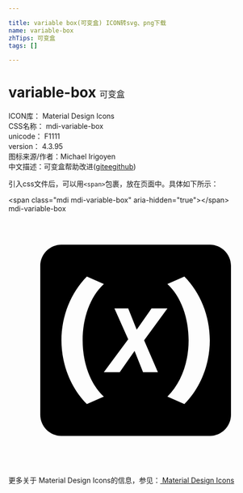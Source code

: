 ```yaml
---

title: variable box(可变盒) ICON转svg、png下载
name: variable-box
zhTips: 可变盒
tags: []

---
```


# variable-box  <small style="font-size: 60%;font-weight: 100">可变盒</small>


<div class="detail-page">
<p>
<span>
ICON库：
<span class="badge-secondary badge">Material Design Icons</span> 
</span>
<br/>
<span>
CSS名称：
<span class="badge-secondary badge">mdi-variable-box</span> 
</span>
<br/>
<span>
unicode：
<span class="badge-secondary badge">F1111</span> 
<copy-btn content='F1111' btn-title=""></copy-btn>
<copy-btn :content='String.fromCodePoint(parseInt("F1111", 16))' btn-title="复制U"></copy-btn>
</span>
<br/>
<span>
version：
<span class="badge-secondary badge">4.3.95</span> 
</span>
<br/>
<span>图标来源/作者：<span class="badge-light badge">Michael Irigoyen</span></span> 
<br/>
<span class="zh-detail">中文描述：<span class="badge-primary badge">可变盒</span><span class="help-link"><span>帮助改进</span>(<a href="https://gitee.com/liuwave/icon-helper/edit/master/json/material/variable-box.json" target="_blank" rel="noopener noreferrer">gitee</a><a href="https://github.com/liuwave/icon-helper/edit/master/json/material/variable-box.json" target="_blank" rel="noopener noreferrer">github</a></span>)</span><br/>
</p>
</div>
<div class="alert alert-dark">
  <i class="mdi mdi-variable-box mdi-48px"></i>
  <i class="mdi mdi-variable-box mdi-36px"></i>
  <i class="mdi mdi-variable-box mdi-24px"></i>
  <i class="mdi mdi-variable-box mdi-18px"></i>
</div>
<div>
  <p>引入css文件后，可以用<code>&lt;span&gt;</code>包裹，放在页面中。具体如下所示：    
  </p>
  <div class="alert alert-primary" style="font-size: 14px">
    &lt;span class="mdi mdi-variable-box" aria-hidden="true"&gt;&lt;/span&gt;
    <copy-btn content='<span class="mdi mdi-variable-box" aria-hidden="true"></span>'></copy-btn>
  </div>
  <div class="alert alert-secondary">
    <i class="mdi mdi-variable-box"
    style="font-size: 24px"
    aria-hidden="true"></i> mdi-variable-box
    <copy-btn content="mdi-variable-box" btn-title="复制图标名称"></copy-btn>
  </div>
</div>
<div id="svg" class="svg-wrap">
<svg xmlns="http://www.w3.org/2000/svg" viewBox="0 0 24 24"><path d="M19 3H5C3.9 3 3 3.9 3 5V19C3 20.1 3.9 21 5 21H19C20.1 21 21 20.1 21 19V5C21 3.9 20.1 3 19 3M7.4 18C5.9 16.5 5 14.3 5 12S5.9 7.5 7.4 6L9 6.7C7.7 7.9 7 9.9 7 12S7.7 16.1 9 17.3L7.4 18M12.7 15L11.9 13L10.5 15H9L11.3 11.9L10 9H11.3L12.1 11L13.5 9H15L12.8 12L14.1 15H12.7M16.6 18L15 17.3C16.3 16 17 14.1 17 12S16.3 7.9 15 6.7L16.6 6C18.1 7.5 19 9.7 19 12S18.1 16.5 16.6 18Z" /></svg>
</div>
<detail full-name='mdi-variable-box'></detail>
    
<div><p>更多关于 Material Design Icons的信息，参见：<a target="_blank" href="https://iconhelper.cn/material.html"> Material Design Icons</a>
</p></div>
